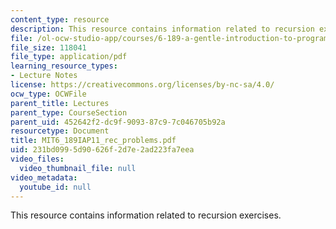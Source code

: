 ```yaml
---
content_type: resource
description: This resource contains information related to recursion exercises.
file: /ol-ocw-studio-app/courses/6-189-a-gentle-introduction-to-programming-using-python-january-iap-2011/231bd0995d90626f2d7e2ad223fa7eea_MIT6_189IAP11_rec_problems.pdf
file_size: 118041
file_type: application/pdf
learning_resource_types:
- Lecture Notes
license: https://creativecommons.org/licenses/by-nc-sa/4.0/
ocw_type: OCWFile
parent_title: Lectures
parent_type: CourseSection
parent_uid: 452642f2-dc9f-9093-87c9-7c046705b92a
resourcetype: Document
title: MIT6_189IAP11_rec_problems.pdf
uid: 231bd099-5d90-626f-2d7e-2ad223fa7eea
video_files:
  video_thumbnail_file: null
video_metadata:
  youtube_id: null
---
```

This resource contains information related to recursion exercises.